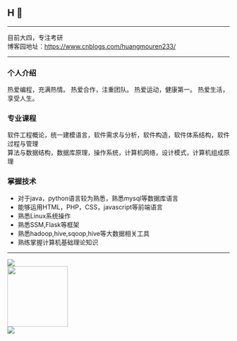 ## H 👋
****
目前大四，专注考研  
博客园地址：https://www.cnblogs.com/huangmouren233/
****
### 个人介绍
热爱编程，充满热情。
热爱合作，注重团队。
热爱运动，健康第一。
热爱生活，享受人生。
### 专业课程
软件工程概论，统一建模语言，软件需求与分析，软件构造，软件体系结构，软件过程与管理  
算法与数据结构，数据库原理，操作系统，计算机网络，设计模式，计算机组成原理
### 掌握技术
* 对于java，python语言较为熟悉，熟悉mysql等数据库语言
* 能够运用HTML，PHP，CSS，javascript等前端语言
* 熟悉Linux系统操作
* 熟悉SSM,Flask等框架
* 熟悉hadoop,hive,sqoop,hive等大数据相关工具
* 熟练掌握计算机基础理论知识
****
<div> <img src="https://metrics.lecoq.io/huangmouren?template=classic&config.timezone=Asia%2FShanghai"> </div>
<div> <img height="137px" src="https://github-readme-stats.vercel.app/api?username=huangmouren233&hide_title=true&hide_border=true&show_icons=trueline_height=21&text_color=000&icon_color=000&bg_color=0,ea6161,ffc64d,fffc4d,52fa5a&theme=graywhite" /> </div>
<div> <img src="https://github-readme-stats.vercel.app/api/top-langs/?username=huangmouren233&hide_title=true&hide_border=true&layout=compact&langs_count=6&text_color=000&icon_color=fff&bg_color=0,52fa5a,4dfcff,c64dff&theme=graywhite" /> </div>


